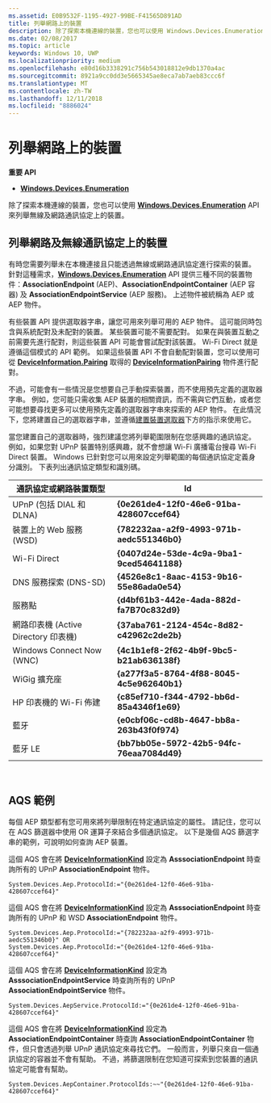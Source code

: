 ```yaml
---
ms.assetid: E0B9532F-1195-4927-99BE-F41565D891AD
title: 列舉網路上的裝置
description: 除了探索本機連線的裝置，您也可以使用 Windows.Devices.Enumeration API 來列舉無線及網路通訊協定上的裝置。
ms.date: 02/08/2017
ms.topic: article
keywords: Windows 10, UWP
ms.localizationpriority: medium
ms.openlocfilehash: e80d16b3338291c756b543018812e9db1370a4ac
ms.sourcegitcommit: 8921a9cc0dd3e5665345ae8eca7ab7aeb83ccc6f
ms.translationtype: MT
ms.contentlocale: zh-TW
ms.lasthandoff: 12/11/2018
ms.locfileid: "8886024"
---
```

# <a name="enumerate-devices-over-a-network"></a>列舉網路上的裝置



**重要 API**

- [**Windows.Devices.Enumeration**](https://docs.microsoft.com/en-us/uwp/api/Windows.Devices.Enumeration)

除了探索本機連線的裝置，您也可以使用 [**Windows.Devices.Enumeration**](https://msdn.microsoft.com/library/windows/apps/BR225459) API 來列舉無線及網路通訊協定上的裝置。

## <a name="enumerating-devices-over-networked-or-wireless-protocols"></a>列舉網路及無線通訊協定上的裝置

有時您需要列舉未在本機連接且只能透過無線或網路通訊協定進行探索的裝置。 針對這種需求，[**Windows.Devices.Enumeration**](https://msdn.microsoft.com/library/windows/apps/BR225459) API 提供三種不同的裝置物件：**AssociationEndpoint** (AEP)、**AssociationEndpointContainer** (AEP 容器) 及 **AssociationEndpointService** (AEP 服務)。 上述物件被統稱為 AEP 或 AEP 物件。

有些裝置 API 提供選取器字串，讓您可用來列舉可用的 AEP 物件。 這可能同時包含與系統配對及未配對的裝置。 某些裝置可能不需要配對。 如果在與裝置互動之前需要先進行配對，則這些裝置 API 可能會嘗試配對該裝置。 Wi-Fi Direct 就是遵循這個模式的 API 範例。 如果這些裝置 API 不會自動配對裝置，您可以使用可從 [**DeviceInformation.Pairing**](https://msdn.microsoft.com/library/windows/apps/Dn705960) 取得的 [**DeviceInformationPairing**](https://msdn.microsoft.com/library/windows/apps/Mt168396) 物件進行配對。

不過，可能會有一些情況是您想要自己手動探索裝置，而不使用預先定義的選取器字串。 例如，您可能只需收集 AEP 裝置的相關資訊，而不需與它們互動，或者您可能想要尋找更多可以使用預先定義的選取器字串來探索的 AEP 物件。 在此情況下，您將建置自己的選取器字串，並遵循[建置裝置選取器](build-a-device-selector.md)下方的指示來使用它。

當您建置自己的選取器時，強烈建議您將列舉範圍限制在您感興趣的通訊協定。 例如，如果您對 UPnP 裝置特別感興趣，就不會想讓 Wi-Fi 廣播電台搜尋 Wi-Fi Direct 裝置。 Windows 已針對您可以用來設定列舉範圍的每個通訊協定定義身分識別。 下表列出通訊協定類型和識別碼。

| 通訊協定或網路裝置類型              | Id                                         |
|----------------------------------------------|--------------------------------------------|
| UPnP (包括 DIAL 和 DLNA)               | **{0e261de4-12f0-46e6-91ba-428607ccef64}** |
| 裝置上的 Web 服務 (WSD)                | **{782232aa-a2f9-4993-971b-aedc551346b0}** |
| Wi-Fi Direct                                 | **{0407d24e-53de-4c9a-9ba1-9ced54641188}** |
| DNS 服務探索 (DNS-SD)               | **{4526e8c1-8aac-4153-9b16-55e86ada0e54}** |
| 服務點                             | **{d4bf61b3-442e-4ada-882d-fa7B70c832d9}** |
| 網路印表機 (Active Directory 印表機) | **{37aba761-2124-454c-8d82-c42962c2de2b}** |
| Windows Connect Now (WNC)                    | **{4c1b1ef8-2f62-4b9f-9bc5-b21ab636138f}** |
| WiGig 擴充座                                  | **{a277f3a5-8764-4f88-8045-4c5e962640b1}** |
| HP 印表機的 Wi-Fi 佈建           | **{c85ef710-f344-4792-bb6d-85a4346f1e69}** |
| 藍牙                                    | **{e0cbf06c-cd8b-4647-bb8a-263b43f0f974}** |
| 藍牙 LE                                 | **{bb7bb05e-5972-42b5-94fc-76eaa7084d49}** |

 

## <a name="aqs-examples"></a>AQS 範例

每個 AEP 類型都有您可用來將列舉限制在特定通訊協定的屬性。 請記住，您可以在 AQS 篩選器中使用 OR 運算子來結合多個通訊協定。 以下是幾個 AQS 篩選字串的範例，可說明如何查詢 AEP 裝置。

這個 AQS 會在將 [**DeviceInformationKind**](https://msdn.microsoft.com/library/windows/apps/Dn948991) 設定為 **AsssociationEndpoint** 時查詢所有的 UPnP **AssociationEndpoint** 物件。

``` syntax
System.Devices.Aep.ProtocolId:="{0e261de4-12f0-46e6-91ba-428607ccef64}"
```

這個 AQS 會在將 [**DeviceInformationKind**](https://msdn.microsoft.com/library/windows/apps/Dn948991) 設定為 **AsssociationEndpoint** 時查詢所有的 UPnP 和 WSD **AssociationEndpoint** 物件。

``` syntax
System.Devices.Aep.ProtocolId:="{782232aa-a2f9-4993-971b-aedc551346b0}" OR
System.Devices.Aep.ProtocolId:="{0e261de4-12f0-46e6-91ba-428607ccef64}"
```

這個 AQS 會在將 [**DeviceInformationKind**](https://msdn.microsoft.com/library/windows/apps/Dn948991) 設定為 **AsssociationEndpointService** 時查詢所有的 UPnP **AssociationEndpointService** 物件。

``` syntax
System.Devices.AepService.ProtocolId:="{0e261de4-12f0-46e6-91ba-428607ccef64}"
```

這個 AQS 會在將 [**DeviceInformationKind**](https://msdn.microsoft.com/library/windows/apps/Dn948991) 設定為 **AssociationEndpointContainer** 時查詢 **AssociationEndpointContainer** 物件，但只會透過列舉 UPnP 通訊協定來尋找它們。 一般而言，列舉只來自一個通訊協定的容器並不會有幫助。 不過，將篩選限制在您知道可探索到您裝置的通訊協定可能會有幫助。

``` syntax
System.Devices.AepContainer.ProtocolIds:~~"{0e261de4-12f0-46e6-91ba-428607ccef64}"
```

 

 
